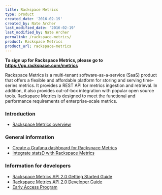 ```yaml
---
title: Rackspace Metrics
type: product
created_date: '2016-02-19'
created_by: Nate Archer
last_modified_date: '2016-02-19'
last_modified_by: Nate Archer
permalink: /rackspace-metrics/
product: Rackspace Metrics
product_url: rackspace-metrics
---
```


**To sign up for Rackspace Metrics, please go to <https://go.rackspace.com/metrics>**

Rackspace Metrics is a multi-tenant software-as-a-service (SaaS) product that offers a flexible and affordable platform for storing and serving time-series metrics. It provides a REST API for metrics ingestion and retrieval. In addition, it also provides out-of-box integration with popular open source tools. Rackspace Metrics is designed to meet the functional and performance requirements of enterprise-scale metrics.

### Introduction

- [Rackspace Metrics overview](/support/how-to/rackspace-metrics-overview)

### General information

- [Create a Grafana dashboard for Rackspace Metrics](/support/how-to/create-a-grafana-dashboard-for-rackspace-metrics)
- [Integrate statsD with Rackspace Metrics](/support/how-to/integrate-statsd-with-rackspace-metrics)

### Information for developers

- [Rackspace Metrics API 2.0 Getting Started Guide](https://developer.rackspace.com/docs/metrics/v2/developer-guide/#getting-started)
- [Rackspace Metrics API 2.0 Developer Guide](https://developer.rackspace.com/docs/metrics/v2/developer-guide/)
- [Early Access Program](https://developer.rackspace.com/docs/metrics/v2/developer-guide/#early-access-program)
